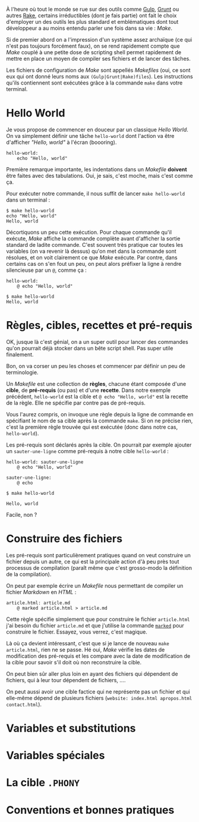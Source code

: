 À l'heure où tout le monde se rue sur des outils comme [Gulp][p!gulp],
[Grunt][p!grunt] ou autres [Rake][gem:rake], certains irréductibles
(dont je fais partie) ont fait le choix d'employer un des outils les plus
standard et emblématiques dont tout développeur a au moins entendu parler une
fois dans sa vie : *Make*.

Si de premier abord on a l'impression d'un système assez archaïque (ce qui n'est
pas toujours forcément faux), on se rend rapidement compte que _Make_ couplé à
une petite dose de scripting shell permet rapidement de mettre en place un moyen
de compiler ses fichiers et de lancer des tâches.

Les fichiers de configuration de _Make_ sont appellés _Makefiles_ (oui, ce sont
eux qui ont donné leurs noms aux `(Gulp|Grunt|Rake)files`). Les instructions
qu'ils contiennent sont exécutées grâce à la commande `make` dans votre
terminal.

# Hello World

Je vous propose de commencer en douceur par un classique _Hello World_. On va
simplement définir une tâche `hello-world` dont l'action va être d'afficher
_"Hello, world"_ à l'écran (boooring).

``` make
hello-world:
	echo "Hello, world"
```

Première remarque importante, les indentations dans un _Makefile_ **doivent**
être faites avec des tabulations. Oui, je sais, c'est moche, mais c'est comme
ça.

Pour exécuter notre commande, il nous suffit de lancer `make hello-world` dans
un terminal :

``` console
$ make hello-world
echo "Hello, world"
Hello, world
```

Décortiquons un peu cette exécution. Pour chaque commande qu'il exécute, _Make_
affiche la commande complète avant d'afficher la sortie standard de ladite
commande. C'est souvent très pratique car toutes les variables (on va revenir là dessus)
qu'on met dans la commande sont résolues, et on voit clairement ce que _Make_
exécute. Par contre, dans certains cas on s'en fout un peu, on peut alors
préfixer la ligne à rendre silencieuse par un `@`, comme ça :

``` make
hello-world:
	@ echo "Hello, world"
```

``` console
$ make hello-world
Hello, world
```

# Règles, cibles, recettes et pré-requis

OK, jusque là c'est génial, on a un super outil pour lancer des commandes qu'on
pourrait déjà stocker dans un bête script shell. Pas super utile finalement.

Bon, on va corser un peu les choses et commencer par définir un peu de
terminologie.

Un _Makefile_ est une collection de **règles**, chacune étant composée d'une
**cible**, de **pré-requis** (ou pas) et d'une **recette**. Dans notre exemple
précédent, `hello-world` est la cible et `@ echo "Hello, world"` est la recette
de la règle. Elle ne spécifie par contre pas de pré-requis.

Vous l'aurez compris, on invoque une règle depuis la ligne de commande en
spécifiant le nom de sa cible après la commande `make`. Si on ne précise rien,
c'est la première règle trouvée qui est exécutée (donc dans notre cas,
`hello-world`).

Les pré-requis sont déclarés après la cible. On pourrait par exemple ajouter un
`sauter-une-ligne` comme pré-requis à notre cible `hello-world` :

``` make
hello-world: sauter-une-ligne
	@ echo "Hello, world"

sauter-une-ligne:
	@ echo
```

``` console
$ make hello-world

Hello, world
```

Facile, non ?

# Construire des fichiers

Les pré-requis sont particulièrement pratiques quand on veut construire un
fichier depuis un autre, ce qui est la principale action d'à peu près tout
processus de compilation (paraît même que c'est grosso-modo la définition de la
compilation).

On peut par exemple écrire un _Makefile_ nous permettant de compiler un fichier
_Markdown_ en _HTML_ :

``` make
article.html: article.md
	@ marked article.html > article.md
```

Cette règle spécifie simplement que pour construire le fichier `article.html`
j'ai besoin du fichier `article.md` et que j'utilise la commande
[`marked`][npm:marked] pour construire le fichier. Essayez, vous verrez, c'est
magique.

Là où ça devient intéressant, c'est que si je lance de nouveau `make
article.html`, rien ne se passe. Hé oui, _Make_ vérifie les dates de
modification des pré-requis et les compare avec la date de modification de la
cible pour savoir s'il doit où non reconstruire la cible.

On peut bien sûr aller plus loin en ayant des fichiers qui dépendent de
fichiers, qui à leur tour dépendent de fichiers, ….

On peut aussi avoir une cible factice qui ne représente pas un fichier et qui
elle-même dépend de plusieurs fichiers (`website: index.html apropos.html
contact.html`).

# Variables et substitutions

# Variables spéciales

# La cible `.PHONY`

# Conventions et bonnes pratiques

[p!gulp]: /posts/js/introduction-gulp/
[p!grunt]: /posts/js/premiers-pas-avec-grunt/
[gem:rake]: https://rubygems.org/gems/rake
[npm:marked]: https://www.npmjs.org/package/marked
